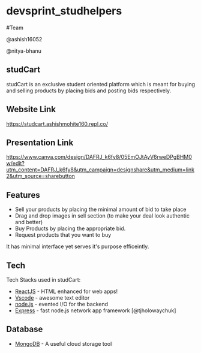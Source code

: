 # devsprint_studhelpers

#Team

@ashish16052

@nitya-bhanu

## studCart
studCart is an exclusive student oriented platform which is meant for buying and selling products by placing bids and posting bids respectively.

## Website Link
https://studcart.ashishmohite160.repl.co/

## Presentation Link
https://www.canva.com/design/DAFRJ_k6fy8/05EmOJtAyV6rweDPgBHM0w/edit?utm_content=DAFRJ_k6fy8&utm_campaign=designshare&utm_medium=link2&utm_source=sharebutton

## Features

- Sell your products by placing the minimal amount of bid to take place
- Drag and drop images in sell section (to make your deal look authentic and better)
- Buy Products by placing the appropriate bid.
- Request products that you want to buy

It has minimal interface yet serves it's purpose efficeintly.

## Tech

Tech Stacks used in studCart:

- [ReactJS] - HTML enhanced for web apps!
- [Vscode] - awesome text editor
- [node.js] - evented I/O for the backend
- [Express] - fast node.js network app framework [@tjholowaychuk]

## Database
- [MongoDB] - A useful cloud storage tool


   [node.js]: <http://nodejs.org>
   [express]: <http://expressjs.com>
   [ReactJs]: <https://reactjs.org/>
   [MongoDB]: <https://www.mongodb.com>
   [Vscode]: <https://code.visualstudio.com/>
